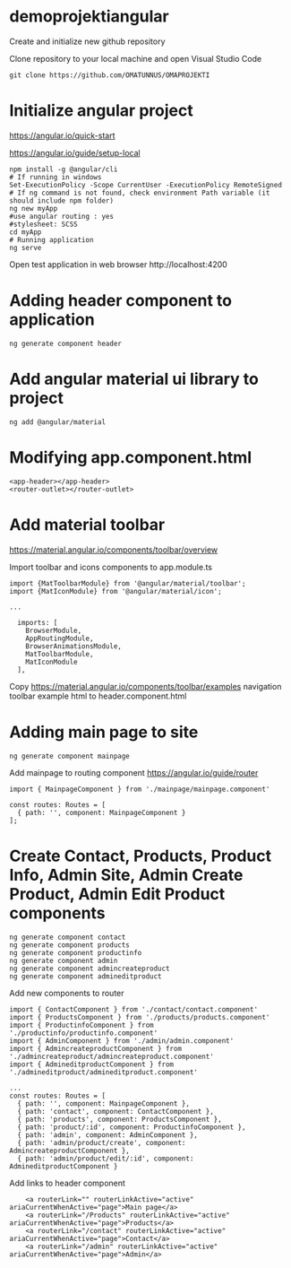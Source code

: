 # demoprojektiangular

Create and initialize new github repository

Clone repository to your local machine and open Visual Studio Code

```
git clone https://github.com/OMATUNNUS/OMAPROJEKTI
```

# Initialize angular project
https://angular.io/quick-start

https://angular.io/guide/setup-local

```
npm install -g @angular/cli
# If running in windows
Set-ExecutionPolicy -Scope CurrentUser -ExecutionPolicy RemoteSigned
# If ng command is not found, check environment Path variable (it should include npm folder)
ng new myApp
#use angular routing : yes
#stylesheet: SCSS
cd myApp
# Running application
ng serve
```

Open test application in web browser http://localhost:4200

# Adding header component to application
```
ng generate component header
```

# Add angular material ui library to project
```
ng add @angular/material
```

# Modifying app.component.html
```
<app-header></app-header>
<router-outlet></router-outlet>
```

# Add material toolbar
https://material.angular.io/components/toolbar/overview

Import toolbar and icons components to app.module.ts

```
import {MatToolbarModule} from '@angular/material/toolbar';
import {MatIconModule} from '@angular/material/icon';

...

  imports: [
    BrowserModule,
    AppRoutingModule,
    BrowserAnimationsModule,
    MatToolbarModule,
    MatIconModule
  ],

```

Copy https://material.angular.io/components/toolbar/examples navigation toolbar example html to header.component.html

# Adding main page to site
```
ng generate component mainpage
```

Add mainpage to routing component https://angular.io/guide/router
```
import { MainpageComponent } from './mainpage/mainpage.component'

const routes: Routes = [
  { path: '', component: MainpageComponent }
];
```

# Create Contact, Products, Product Info, Admin Site, Admin Create Product, Admin Edit Product components
```
ng generate component contact
ng generate component products
ng generate component productinfo
ng generate component admin
ng generate component admincreateproduct
ng generate component admineditproduct
```

Add new components to router
```
import { ContactComponent } from './contact/contact.component'
import { ProductsComponent } from './products/products.component'
import { ProductinfoComponent } from './productinfo/productinfo.component'
import { AdminComponent } from './admin/admin.component'
import { AdmincreateproductComponent } from './admincreateproduct/admincreateproduct.component'
import { AdmineditproductComponent } from './admineditproduct/admineditproduct.component'

...
const routes: Routes = [
  { path: '', component: MainpageComponent },
  { path: 'contact', component: ContactComponent },
  { path: 'products', component: ProductsComponent },
  { path: 'product/:id', component: ProductinfoComponent },
  { path: 'admin', component: AdminComponent },
  { path: 'admin/product/create', component: AdmincreateproductComponent },
  { path: 'admin/product/edit/:id', component: AdmineditproductComponent }
```

Add links to header component

```
    <a routerLink="" routerLinkActive="active" ariaCurrentWhenActive="page">Main page</a>
    <a routerLink="/Products" routerLinkActive="active" ariaCurrentWhenActive="page">Products</a>
    <a routerLink="/contact" routerLinkActive="active" ariaCurrentWhenActive="page">Contact</a>
    <a routerLink="/admin" routerLinkActive="active" ariaCurrentWhenActive="page">Admin</a>
```